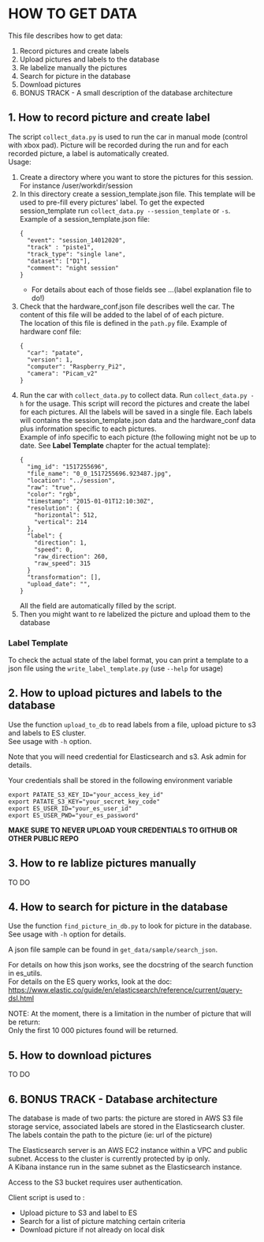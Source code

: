 # HOW TO GET DATA

This file describes how to get data:
1. Record pictures and create labels
2. Upload pictures and labels to the database
3. Re labelize manually the pictures
4. Search for picture in the database
5. Download pictures
6. BONUS TRACK - A small description of the database architecture


## 1. How to record picture and create label

The script `collect_data.py` is used to run the car in manual mode (control with xbox pad). Picture will be recorded
during the run and for each recorded picture, a label is automatically created.  
Usage:
1. Create a directory where you want to store the pictures for this session. For instance /user/workdir/session  
2. In this directory create a session_template.json file. This template will be used to pre-fill every pictures' label. 
To get the expected session_template run `collect_data.py --session_template` or `-s`.  
Example of a session_template.json file:
   ```
   {
     "event": "session_14012020",
     "track" : "piste1",
     "track_type": "single lane",
     "dataset": ["D1"],
     "comment": "night session"
   }
   ```
   - For details about each of those fields see ...(label explanation file to do!)
3. Check that the hardware_conf.json file describes well the car. The content of this file will be added to the label of
   of each picture.  
   The location of this file is defined in the `path.py` file.
   Example of hardware conf file:
   ```
   {
     "car": "patate",
     "version": 1,
     "computer": "Raspberry_Pi2",
     "camera": "Picam_v2"
   }
   ```
4. Run the car with `collect_data.py` to collect data. Run `collect_data.py -h` for the usage. 
This script will record the pictures and create the label for each pictures. All the labels will be saved in a single 
file. Each labels will contains the session_template.json data and the hardware_conf data plus information specific 
to each pictures.  
Example of info specific to each picture
 (the following might not be up to date. See **Label Template** chapter for the actual template):
   ```
   {
     "img_id": "1517255696",
     "file_name": "0_0_1517255696.923487.jpg",
     "location": "../session",
     "raw": "true",
     "color": "rgb",
     "timestamp": "2015-01-01T12:10:30Z",
     "resolution": {
       "horizontal": 512,
       "vertical": 214
     },
     "label": {
       "direction": 1,
       "speed": 0,
       "raw_direction": 260,
       "raw_speed": 315
     }
     "transformation": [],
     "upload_date": "",
   }
   ```
   All the field are automatically filled by the script.
5. Then you might want to re labelized the picture and upload them to the database

### Label Template

To check the actual state of the label format, you can print a template to a json file using the 
`write_label_template.py` (use `--help` for usage)


## 2. How to upload pictures and labels to the database 

Use the function `upload_to_db` to read labels from a file, upload picture to s3 and labels to ES cluster.  
See usage with `-h` option.

Note that you will need credential for Elasticsearch and s3. Ask admin for details.

Your credentials shall be stored in the following environment variable
```
export PATATE_S3_KEY_ID="your_access_key_id"
export PATATE_S3_KEY="your_secret_key_code"
export ES_USER_ID="your_es_user_id"
export ES_USER_PWD="your_es_password"
```
**MAKE SURE TO NEVER UPLOAD YOUR CREDENTIALS TO GITHUB OR OTHER PUBLIC REPO**


## 3. How to re lablize pictures manually

TO DO

## 4. How to search for picture in the database

Use the function `find_picture_in_db.py` to look for picture in the database.
See usage with `-h` option for details.

A json file sample can be found in `get_data/sample/search_json`.

For details on how this json works, see the docstring of the search function in es_utils.  
For details on the ES query works, look at the doc: https://www.elastic.co/guide/en/elasticsearch/reference/current/query-dsl.html

NOTE: At the moment, there is a limitation in the number of picture that will be return:  
Only the first 10 000 pictures found will be returned.


## 5. How to download pictures

TO DO


## 6. BONUS TRACK - Database architecture
The database is made of two parts: the picture are stored in AWS S3 file storage service, associated labels are stored
in the Elasticsearch cluster.
The labels contain the path to the picture (ie: url of the picture)

The Elasticsearch server is an AWS EC2 instance within a VPC and public subnet. Access to the cluster is currently 
protected by ip only.  
A Kibana instance run in the same subnet as the Elasticsearch instance.  

Access to the S3 bucket requires user authentication.

Client script is used to :  
- Upload picture to S3 and label to ES
- Search for a list of picture matching certain criteria
- Download picture if not already on local disk
 
